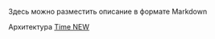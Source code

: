 Здесь можно разместить описание в формате Markdown

Архитектура [Time NEW](/architect/contexts/aeroclub.applications.timeNew)
